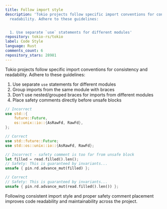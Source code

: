 ```yaml
---
title: Follow import style
description: 'Tokio projects follow specific import conventions for consistency and
  readability. Adhere to these guidelines:


  1. Use separate `use` statements for different modules'
repository: tokio-rs/tokio
label: Code Style
language: Rust
comments_count: 6
repository_stars: 28981
---
```


Tokio projects follow specific import conventions for consistency and readability. Adhere to these guidelines:

1. Use separate `use` statements for different modules
2. Group imports from the same module with braces
3. Don't use nested/grouped braces for imports from different modules
4. Place safety comments directly before unsafe blocks

```rust
// Incorrect
use std::{
    future::Future,
    os::unix::io::{AsRawFd, RawFd},
};

// Correct
use std::future::Future;
use std::os::unix::io::{AsRawFd, RawFd};

// Incorrect - safety comment is too far from unsafe block
let filled = read.filled().len();
// Safety: This is guaranteed by invariants...
unsafe { pin.rd.advance_mut(filled) };

// Correct
// Safety: This is guaranteed by invariants...
unsafe { pin.rd.advance_mut(read.filled().len()) };
```

Following consistent import style and proper safety comment placement improves code readability and maintainability across the project.